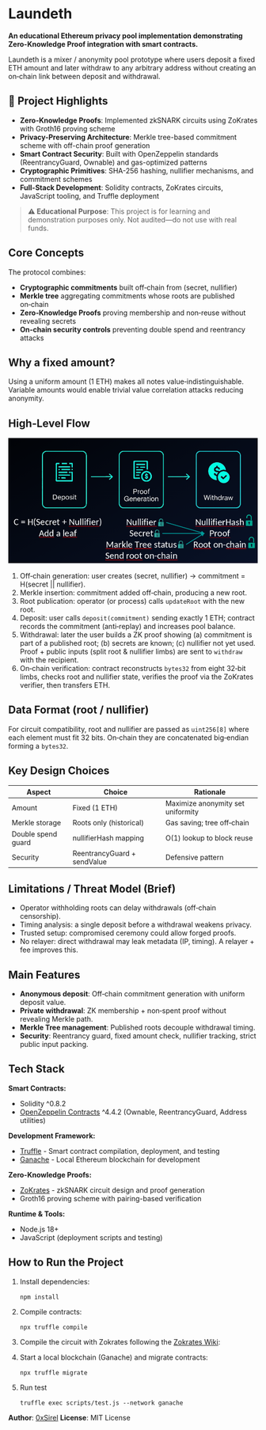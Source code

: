 
# Laundeth

**An educational Ethereum privacy pool implementation demonstrating Zero-Knowledge Proof integration with smart contracts.**

Laundeth is a mixer / anonymity pool prototype where users deposit a fixed ETH amount and later withdraw to any arbitrary address without creating an on‑chain link between deposit and withdrawal.

## 🎯 Project Highlights

- **Zero-Knowledge Proofs**: Implemented zkSNARK circuits using ZoKrates with Groth16 proving scheme
- **Privacy-Preserving Architecture**: Merkle tree-based commitment scheme with off-chain proof generation
- **Smart Contract Security**: Built with OpenZeppelin standards (ReentrancyGuard, Ownable) and gas-optimized patterns
- **Cryptographic Primitives**: SHA-256 hashing, nullifier mechanisms, and commitment schemes
- **Full-Stack Development**: Solidity contracts, ZoKrates circuits, JavaScript tooling, and Truffle deployment

> **⚠️ Educational Purpose**: This project is for learning and demonstration purposes only. Not audited—do not use with real funds.

## Core Concepts

The protocol combines:

* **Cryptographic commitments** built off‑chain from (secret, nullifier)
* **Merkle tree** aggregating commitments whose roots are published on‑chain
* **Zero‑Knowledge Proofs** proving membership and non‑reuse without revealing secrets
* **On‑chain security controls** preventing double spend and reentrancy attacks

## Why a fixed amount?
Using a uniform amount (1 ETH) makes all notes value‑indistinguishable. Variable amounts would enable trivial value correlation attacks reducing anonymity.

## High‑Level Flow

![Operational Flow](assets/workflow-diagram.png)

1. Off‑chain generation: user creates (secret, nullifier) → commitment = H(secret || nullifier).
2. Merkle insertion: commitment added off‑chain, producing a new root.
3. Root publication: operator (or process) calls `updateRoot` with the new root.
4. Deposit: user calls `deposit(commitment)` sending exactly 1 ETH; contract records the commitment (anti‑replay) and increases pool balance.
5. Withdrawal: later the user builds a ZK proof showing (a) commitment is part of a published root; (b) secrets are known; (c) nullifier not yet used. Proof + public inputs (split root & nullifier limbs) are sent to `withdraw` with the recipient.
6. On‑chain verification: contract reconstructs `bytes32` from eight 32‑bit limbs, checks root and nullifier state, verifies the proof via the ZoKrates verifier, then transfers ETH.

## Data Format (root / nullifier)
For circuit compatibility, root and nullifier are passed as `uint256[8]` where each element must fit 32 bits. On‑chain they are concatenated big‑endian forming a `bytes32`.

## Key Design Choices
| Aspect | Choice | Rationale |
|--------|--------|-----------|
| Amount | Fixed (1 ETH) | Maximize anonymity set uniformity |
| Merkle storage | Roots only (historical) | Gas saving; tree off‑chain |
| Double spend guard | nullifierHash mapping | O(1) lookup to block reuse |
| Security | ReentrancyGuard + sendValue | Defensive pattern |

## Limitations / Threat Model (Brief)
* Operator withholding roots can delay withdrawals (off‑chain censorship).
* Timing analysis: a single deposit before a withdrawal weakens privacy.
* Trusted setup: compromised ceremony could allow forged proofs.
* No relayer: direct withdrawal may leak metadata (IP, timing). A relayer + fee improves this.

## Main Features

- **Anonymous deposit**: Off‑chain commitment generation with uniform deposit value.
- **Private withdrawal**: ZK membership + non‑spent proof without revealing Merkle path.
- **Merkle Tree management**: Published roots decouple withdrawal timing.
- **Security**: Reentrancy guard, fixed amount check, nullifier tracking, strict public input packing.

## Tech Stack

**Smart Contracts:**
- Solidity ^0.8.2
- [OpenZeppelin Contracts](https://www.openzeppelin.com/) ^4.4.2 (Ownable, ReentrancyGuard, Address utilities)

**Development Framework:**
- [Truffle](https://archive.trufflesuite.com/) - Smart contract compilation, deployment, and testing
- [Ganache](https://archive.trufflesuite.com/ganache/) - Local Ethereum blockchain for development

**Zero-Knowledge Proofs:**
- [ZoKrates](https://zokrates.github.io/gettingstarted.html) - zkSNARK circuit design and proof generation
- Groth16 proving scheme with pairing-based verification

**Runtime & Tools:**
- Node.js 18+
- JavaScript (deployment scripts and testing)

## How to Run the Project

1. Install dependencies:
   ```fish
   npm install
   ```

2. Compile contracts:
   ```fish
   npx truffle compile
   ```

3. Compile the circuit with Zokrates following the [Zokrates Wiki](https://zokrates.github.io/gettingstarted.html):

4. Start a local blockchain (Ganache) and migrate contracts:
   ```fish
   npx truffle migrate
   ```

5. Run test
   ```fish
   truffle exec scripts/test.js --network ganache
   ```

**Author**: [0xSirel](https://github.com/0xSirel)
**License**: MIT License
